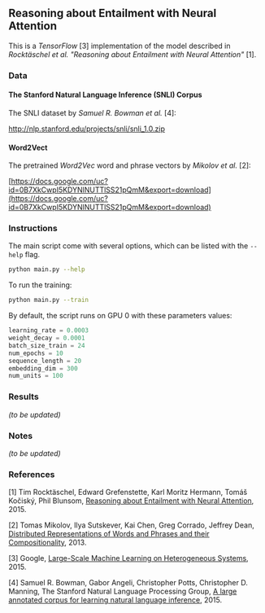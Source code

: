 ## Reasoning about Entailment with Neural Attention

This is a *TensorFlow* [3] implementation of the model described in *Rocktäschel et al.* *"Reasoning about Entailment with Neural Attention"* [1].

### Data

#### The Stanford Natural Language Inference (SNLI) Corpus

The SNLI dataset by *Samuel R. Bowman et al.* [4]:

http://nlp.stanford.edu/projects/snli/snli_1.0.zip

#### Word2Vect

The pretrained *Word2Vec* word and phrase vectors by *Mikolov et al.* [2]:

[https://docs.google.com/uc?id=0B7XkCwpI5KDYNlNUTTlSS21pQmM&export=download](https://docs.google.com/uc?id=0B7XkCwpI5KDYNlNUTTlSS21pQmM&export=download)

### Instructions

The main script come with several options, which can be listed with the `--help` flag.
```bash
python main.py --help
```

To run the training:
```bash
python main.py --train
```
By default, the script runs on GPU 0 with these parameters values:
```python
learning_rate = 0.0003
weight_decay = 0.0001
batch_size_train = 24
num_epochs = 10
sequence_length = 20
embedding_dim = 300
num_units = 100

```


### Results
*(to be updated)*

### Notes

*(to be updated)*

### References

[1] Tim Rocktäschel, Edward Grefenstette, Karl Moritz Hermann, Tomáš Kočiský, Phil Blunsom, [Reasoning about Entailment with Neural Attention](https://arxiv.org/abs/1509.06664), 2015.

[2] Tomas Mikolov, Ilya Sutskever, Kai Chen, Greg Corrado, Jeffrey Dean, [Distributed Representations of Words and Phrases and their Compositionality](https://arxiv.org/abs/1310.4546), 2013.

[3] Google, [Large-Scale Machine Learning on Heterogeneous Systems](http://tensorflow.org/), 2015.

[4] Samuel R. Bowman, Gabor Angeli, Christopher Potts, Christopher D. Manning, The Stanford Natural Language Processing Group, [A large annotated corpus for learning natural language inference](http://nlp.stanford.edu/projects/snli/),  2015.
